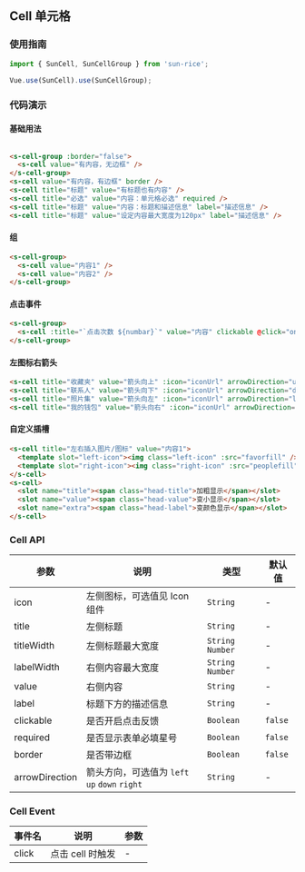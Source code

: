 ## Cell 单元格

### 使用指南
``` javascript
import { SunCell, SunCellGroup } from 'sun-rice';

Vue.use(SunCell).use(SunCellGroup);
```

### 代码演示

#### 基础用法

```html

<s-cell-group :border="false">
  <s-cell value="有内容，无边框" />
</s-cell-group>
<s-cell value="有内容，有边框" border />
<s-cell title="标题" value="有标题也有内容" />
<s-cell title="必选" value="内容：单元格必选" required />
<s-cell title="标题" value="内容：标题和描述信息" label="描述信息" />
<s-cell title="标题" value="设定内容最大宽度为120px" label="描述信息" />
```

#### 组
```html
<s-cell-group>
  <s-cell value="内容1" />
  <s-cell value="内容2" />
</s-cell-group>
```

#### 点击事件
```html
<s-cell-group>
  <s-cell :title="`点击次数 ${numbar}`" value="内容" clickable @click="onClick($event, 'value')" />
</s-cell-group>
```

#### 左图标右箭头

```html
<s-cell title="收藏夹" value="箭头向上" :icon="iconUrl" arrowDirection="up" />
<s-cell title="联系人" value="箭头向下" :icon="iconUrl" arrowDirection="down" />
<s-cell title="照片集" value="箭头向左" :icon="iconUrl" arrowDirection="left" />
<s-cell title="我的钱包" value="箭头向右" :icon="iconUrl" arrowDirection="right" />
```

#### 自定义插槽
```html
<s-cell title="左右插入图片/图标" value="内容1">
  <template slot="left-icon"><img class="left-icon" :src="favorfill" /></template>
  <template slot="right-icon"><img class="right-icon" :src="peoplefill" /></template>
</s-cell>
<s-cell>
  <slot name="title"><span class="head-title">加粗显示</span></slot>
  <slot name="value"><span class="head-value">变小显示</span></slot>
  <slot name="extra"><span class="head-label">变颜色显示</span></slot>
</s-cell>
```

### Cell API

| 参数 | 说明 | 类型 | 默认值 |
|-----------|-----------|-----------|-------------|
| icon | 左侧图标，可选值见 Icon 组件 | `String` | - |
| title | 左侧标题 | `String` | - |
| titleWidth | 左侧标题最大宽度 | `String` `Number` | - |
| labelWidth | 右侧内容最大宽度 | `String` `Number` | - |
| value | 右侧内容 | `String` | - |
| label | 标题下方的描述信息 | `String` | - |
| clickable | 是否开启点击反馈 | `Boolean` | `false` |
| required | 是否显示表单必填星号 | `Boolean` | `false` |
| border | 是否带边框 | `Boolean` | `false` |
| arrowDirection | 箭头方向，可选值为 `left` `up` `down` `right` | `String` | - |

### Cell Event

| 事件名 | 说明 | 参数 |
|-----------|-----------|-----------|
| click | 点击 cell 时触发 | - |
